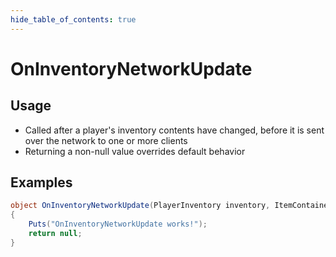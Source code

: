 ```yaml
---
hide_table_of_contents: true
---
```


# OnInventoryNetworkUpdate

## Usage

* Called after a player's inventory contents have changed, before it is sent over the network to one or more clients
* Returning a non-null value overrides default behavior

## Examples

```csharp title=""
object OnInventoryNetworkUpdate(PlayerInventory inventory, ItemContainer container, ProtoBuf.UpdateItemContainer updateItemContainer, PlayerInventory.Type inventoryType, bool broadcast)
{
    Puts("OnInventoryNetworkUpdate works!");
    return null;
}
```
